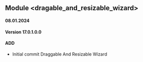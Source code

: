 ## Module <dragable_and_resizable_wizard>

#### 08.01.2024
#### Version 17.0.1.0.0
#### ADD

- Initial commit Draggable And Resizable Wizard
